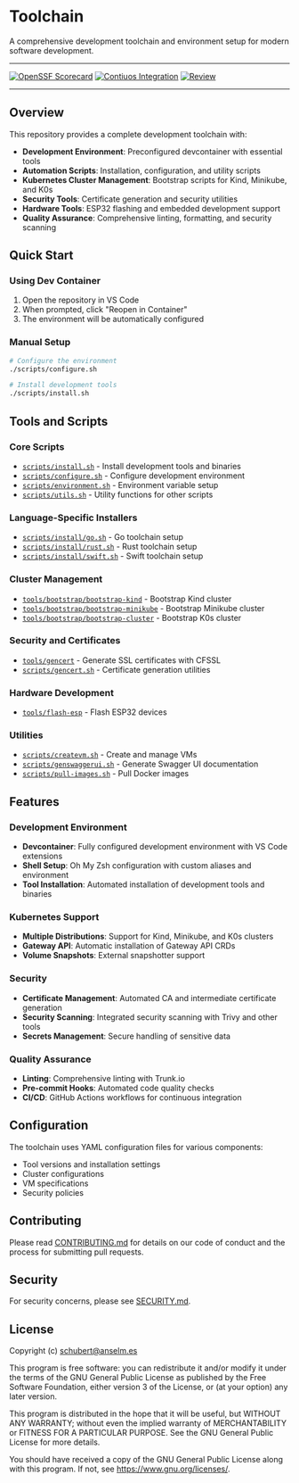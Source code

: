# Toolchain

A comprehensive development toolchain and environment setup for modern software development.

---

[![OpenSSF Scorecard][ossf-score-badge]][ossf-score-link]
[![Contiuos Integration][ci-badge]][ci-link]
[![Review][review-badge]][review-link]

[ossf-score-badge]: https://api.securityscorecards.dev/projects/github.com/anselmes/tooling/badge
[ossf-score-link]: https://securityscorecards.dev/viewer/?uri=github.com/anselmes/tooling
[ci-badge]: https://github.com/anselmes/tooling/actions/workflows/cicd.yml/badge.svg
[ci-link]: https://github.com/anselmes/tooling/actions/workflows/cicd.yml
[review-badge]: https://github.com/anselmes/tooling/actions/workflows/required/anselmes/cicd/.github/workflows/review.yml/badge.svg
[review-link]: https://github.com/anselmes/tooling/actions/workflows/required/anselmes/cicd/.github/workflows/review.yml

---

## Overview

This repository provides a complete development toolchain with:

- **Development Environment**: Preconfigured devcontainer with essential tools
- **Automation Scripts**: Installation, configuration, and utility scripts
- **Kubernetes Cluster Management**: Bootstrap scripts for Kind, Minikube, and K0s
- **Security Tools**: Certificate generation and security utilities
- **Hardware Tools**: ESP32 flashing and embedded development support
- **Quality Assurance**: Comprehensive linting, formatting, and security scanning

## Quick Start

### Using Dev Container

1. Open the repository in VS Code
2. When prompted, click "Reopen in Container"
3. The environment will be automatically configured

### Manual Setup

```bash
# Configure the environment
./scripts/configure.sh

# Install development tools
./scripts/install.sh
```

## Tools and Scripts

### Core Scripts

- [`scripts/install.sh`](scripts/install.sh) - Install development tools and binaries
- [`scripts/configure.sh`](scripts/configure.sh) - Configure development environment
- [`scripts/environment.sh`](scripts/environment.sh) - Environment variable setup
- [`scripts/utils.sh`](scripts/utils.sh) - Utility functions for other scripts

### Language-Specific Installers

- [`scripts/install/go.sh`](scripts/install/go.sh) - Go toolchain setup
- [`scripts/install/rust.sh`](scripts/install/rust.sh) - Rust toolchain setup
- [`scripts/install/swift.sh`](scripts/install/swift.sh) - Swift toolchain setup

### Cluster Management

- [`tools/bootstrap/bootstrap-kind`](tools/bootstrap/bootstrap-kind) - Bootstrap Kind cluster
- [`tools/bootstrap/bootstrap-minikube`](tools/bootstrap/bootstrap-minikube) - Bootstrap Minikube cluster
- [`tools/bootstrap/bootstrap-cluster`](tools/bootstrap/bootstrap-cluster) - Bootstrap K0s cluster

### Security and Certificates

- [`tools/gencert`](tools/gencert) - Generate SSL certificates with CFSSL
- [`scripts/gencert.sh`](scripts/gencert.sh) - Certificate generation utilities

### Hardware Development

- [`tools/flash-esp`](tools/flash-esp) - Flash ESP32 devices

### Utilities

- [`scripts/createvm.sh`](scripts/createvm.sh) - Create and manage VMs
- [`scripts/genswaggerui.sh`](scripts/genswaggerui.sh) - Generate Swagger UI documentation
- [`scripts/pull-images.sh`](scripts/pull-images.sh) - Pull Docker images

## Features

### Development Environment

- **Devcontainer**: Fully configured development environment with VS Code extensions
- **Shell Setup**: Oh My Zsh configuration with custom aliases and environment
- **Tool Installation**: Automated installation of development tools and binaries

### Kubernetes Support

- **Multiple Distributions**: Support for Kind, Minikube, and K0s clusters
- **Gateway API**: Automatic installation of Gateway API CRDs
- **Volume Snapshots**: External snapshotter support

### Security

- **Certificate Management**: Automated CA and intermediate certificate generation
- **Security Scanning**: Integrated security scanning with Trivy and other tools
- **Secrets Management**: Secure handling of sensitive data

### Quality Assurance

- **Linting**: Comprehensive linting with Trunk.io
- **Pre-commit Hooks**: Automated code quality checks
- **CI/CD**: GitHub Actions workflows for continuous integration

## Configuration

The toolchain uses YAML configuration files for various components:

- Tool versions and installation settings
- Cluster configurations
- VM specifications
- Security policies

## Contributing

Please read [CONTRIBUTING.md](CONTRIBUTING.md) for details on our code of conduct and the process for submitting pull requests.

## Security

For security concerns, please see [SECURITY.md](SECURITY.md).

## License

Copyright (c) [<schubert@anselm.es>](mailto:schubert@anselm.es)

This program is free software: you can redistribute it and/or modify
it under the terms of the GNU General Public License as published by
the Free Software Foundation, either version 3 of the License, or
(at your option) any later version.

This program is distributed in the hope that it will be useful,
but WITHOUT ANY WARRANTY; without even the implied warranty of
MERCHANTABILITY or FITNESS FOR A PARTICULAR PURPOSE. See the
GNU General Public License for more details.

You should have received a copy of the GNU General Public License
along with this program. If not, see <https://www.gnu.org/licenses/>.

